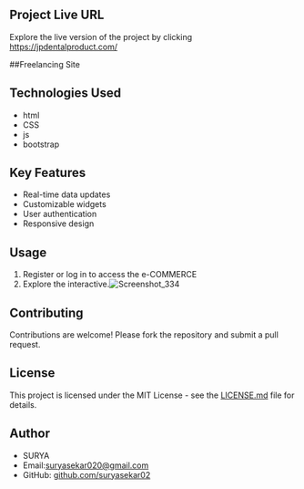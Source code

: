 ## Project Live URL

Explore the live version of the project by clicking  https://jpdentalproduct.com/

##Freelancing Site


## Technologies Used
- html
- CSS
- js
- bootstrap

## Key Features
- Real-time data updates
- Customizable widgets
- User authentication
- Responsive design

## Usage
1. Register or log in to access the e-COMMERCE
2. Explore the interactive.![Screenshot_334](https://github.com/user-attachments/assets/792043ba-8e20-4dea-89e7-235431f6da2c)


## Contributing
Contributions are welcome! Please fork the repository and submit a pull request.

## License
This project is licensed under the MIT License - see the [LICENSE.md](LICENSE.md) file for details.

## Author
- SURYA
- Email:suryasekar020@gmail.com
- GitHub: [github.com/suryasekar02](https://github.com/suryasekar02)
